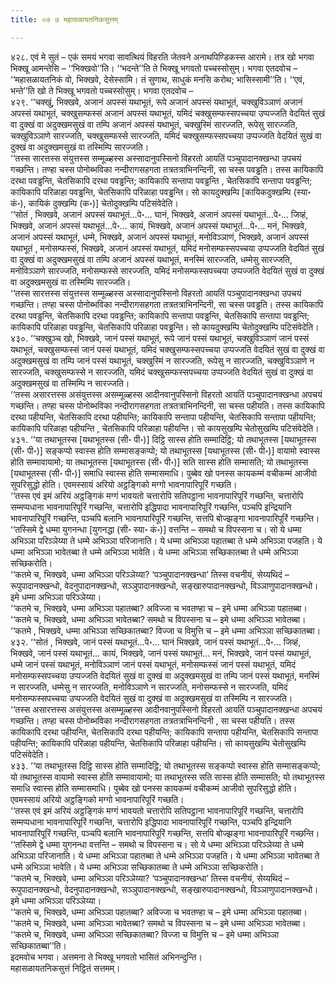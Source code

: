 ```yaml
---
title: ०७ ७ महासळायतनिकसुत्तम्

---
```


४२८. एवं मे सुतं – एकं समयं भगवा सावत्थियं विहरति जेतवने अनाथपिण्डिकस्स आरामे। तत्र खो भगवा भिक्खू आमन्तेसि – ‘‘भिक्खवो’’ति। ‘‘भदन्ते’’ति ते भिक्खू भगवतो पच्चस्सोसुम्। भगवा एतदवोच – ‘‘महासळायतनिकं वो, भिक्खवे, देसेस्सामि। तं सुणाथ, साधुकं मनसि करोथ; भासिस्सामी’’ति। ‘‘एवं, भन्ते’’ति खो ते भिक्खू भगवतो पच्चस्सोसुम्। भगवा एतदवोच –  
४२९. ‘‘चक्खुं, भिक्खवे, अजानं अपस्सं यथाभूतं, रूपे अजानं अपस्सं यथाभूतं, चक्खुविञ्ञाणं अजानं अपस्सं यथाभूतं, चक्खुसम्फस्सं अजानं अपस्सं यथाभूतं, यमिदं चक्खुसम्फस्सपच्चया उप्पज्जति वेदयितं सुखं वा दुक्खं वा अदुक्खमसुखं वा तम्पि अजानं अपस्सं यथाभूतं, चक्खुस्मिं सारज्जति, रूपेसु सारज्जति, चक्खुविञ्ञाणे सारज्जति, चक्खुसम्फस्से सारज्जति, यमिदं चक्खुसम्फस्सपच्चया उप्पज्जति वेदयितं सुखं वा दुक्खं वा अदुक्खमसुखं वा तस्मिम्पि सारज्जति।  
‘‘तस्स सारत्तस्स संयुत्तस्स सम्मूळ्हस्स अस्सादानुपस्सिनो विहरतो आयतिं पञ्चुपादानक्खन्धा उपचयं गच्छन्ति। तण्हा चस्स पोनोब्भविका नन्दीरागसहगता तत्रतत्राभिनन्दिनी, सा चस्स पवड्ढति। तस्स कायिकापि दरथा पवड्ढन्ति, चेतसिकापि दरथा पवड्ढन्ति; कायिकापि सन्तापा पवड्ढन्ति , चेतसिकापि सन्तापा पवड्ढन्ति; कायिकापि परिळाहा पवड्ढन्ति, चेतसिकापि परिळाहा पवड्ढन्ति। सो कायदुक्खम्पि [कायिकदुक्खम्पि (स्या॰ कं॰), कायिकं दुक्खम्पि (क॰)] चेतोदुक्खम्पि पटिसंवेदेति।  
‘‘सोतं , भिक्खवे, अजानं अपस्सं यथाभूतं…पे॰… घानं, भिक्खवे, अजानं अपस्सं यथाभूतं…पे॰… जिव्हं, भिक्खवे, अजानं अपस्सं यथाभूतं…पे॰… कायं, भिक्खवे, अजानं अपस्सं यथाभूतं…पे॰… मनं, भिक्खवे, अजानं अपस्सं यथाभूतं, धम्मे, भिक्खवे, अजानं अपस्सं यथाभूतं, मनोविञ्ञाणं, भिक्खवे, अजानं अपस्सं यथाभूतं , मनोसम्फस्सं, भिक्खवे, अजानं अपस्सं यथाभूतं, यमिदं मनोसम्फस्सपच्चया उप्पज्जति वेदयितं सुखं वा दुक्खं वा अदुक्खमसुखं वा तम्पि अजानं अपस्सं यथाभूतं, मनस्मिं सारज्जति, धम्मेसु सारज्जति, मनोविञ्ञाणे सारज्जति, मनोसम्फस्से सारज्जति, यमिदं मनोसम्फस्सपच्चया उप्पज्जति वेदयितं सुखं वा दुक्खं वा अदुक्खमसुखं वा तस्मिम्पि सारज्जति।  
‘‘तस्स सारत्तस्स संयुत्तस्स सम्मूळ्हस्स अस्सादानुपस्सिनो विहरतो आयतिं पञ्चुपादानक्खन्धा उपचयं गच्छन्ति। तण्हा चस्स पोनोब्भविका नन्दीरागसहगता तत्रतत्राभिनन्दिनी, सा चस्स पवड्ढति। तस्स कायिकापि दरथा पवड्ढन्ति, चेतसिकापि दरथा पवड्ढन्ति; कायिकापि सन्तापा पवड्ढन्ति, चेतसिकापि सन्तापा पवड्ढन्ति; कायिकापि परिळाहा पवड्ढन्ति, चेतसिकापि परिळाहा पवड्ढन्ति। सो कायदुक्खम्पि चेतोदुक्खम्पि पटिसंवेदेति।  
४३०. ‘‘चक्खुञ्च खो, भिक्खवे, जानं पस्सं यथाभूतं, रूपे जानं पस्सं यथाभूतं, चक्खुविञ्ञाणं जानं पस्सं यथाभूतं, चक्खुसम्फस्सं जानं पस्सं यथाभूतं, यमिदं चक्खुसम्फस्सपच्चया उप्पज्जति वेदयितं सुखं वा दुक्खं वा अदुक्खमसुखं वा तम्पि जानं पस्सं यथाभूतं, चक्खुस्मिं न सारज्जति, रूपेसु न सारज्जति, चक्खुविञ्ञाणे न सारज्जति, चक्खुसम्फस्से न सारज्जति, यमिदं चक्खुसम्फस्सपच्चया उप्पज्जति वेदयितं सुखं वा दुक्खं वा अदुक्खमसुखं वा तस्मिम्पि न सारज्जति।  
‘‘तस्स असारत्तस्स असंयुत्तस्स असम्मूळ्हस्स आदीनवानुपस्सिनो विहरतो आयतिं पञ्चुपादानक्खन्धा अपचयं गच्छन्ति। तण्हा चस्स पोनोब्भविका नन्दीरागसहगता तत्रतत्राभिनन्दिनी, सा चस्स पहीयति। तस्स कायिकापि दरथा पहीयन्ति, चेतसिकापि दरथा पहीयन्ति; कायिकापि सन्तापा पहीयन्ति, चेतसिकापि सन्तापा पहीयन्ति; कायिकापि परिळाहा पहीयन्ति , चेतसिकापि परिळाहा पहीयन्ति। सो कायसुखम्पि चेतोसुखम्पि पटिसंवेदेति।  
४३१. ‘‘या तथाभूतस्स [यथाभूतस्स (सी॰ पी॰)] दिट्ठि सास्स होति सम्मादिट्ठि; यो तथाभूतस्स [यथाभूतस्स (सी॰ पी॰)] सङ्कप्पो स्वास्स होति सम्मासङ्कप्पो; यो तथाभूतस्स [यथाभूतस्स (सी॰ पी॰)] वायामो स्वास्स होति सम्मावायामो; या तथाभूतस्स [यथाभूतस्स (सी॰ पी॰)] सति सास्स होति सम्मासति; यो तथाभूतस्स [यथाभूतस्स (सी॰ पी॰)] समाधि स्वास्स होति सम्मासमाधि। पुब्बेव खो पनस्स कायकम्मं वचीकम्मं आजीवो सुपरिसुद्धो होति। एवमस्सायं अरियो अट्ठङ्गिको मग्गो भावनापारिपूरिं गच्छति।  
‘‘तस्स एवं इमं अरियं अट्ठङ्गिकं मग्गं भावयतो चत्तारोपि सतिपट्ठाना भावनापारिपूरिं गच्छन्ति, चत्तारोपि सम्मप्पधाना भावनापारिपूरिं गच्छन्ति, चत्तारोपि इद्धिपादा भावनापारिपूरिं गच्छन्ति, पञ्चपि इन्द्रियानि भावनापारिपूरिं गच्छन्ति, पञ्चपि बलानि भावनापारिपूरिं गच्छन्ति, सत्तपि बोज्झङ्गा भावनापारिपूरिं गच्छन्ति।  
‘‘तस्सिमे द्वे धम्मा युगनन्धा [युगनद्धा (सी॰ स्या॰ कं॰)] वत्तन्ति – समथो च विपस्सना च। सो ये धम्मा अभिञ्ञा परिञ्ञेय्या ते धम्मे अभिञ्ञा परिजानाति। ये धम्मा अभिञ्ञा पहातब्बा ते धम्मे अभिञ्ञा पजहति। ये धम्मा अभिञ्ञा भावेतब्बा ते धम्मे अभिञ्ञा भावेति। ये धम्मा अभिञ्ञा सच्छिकातब्बा ते धम्मे अभिञ्ञा सच्छिकरोति।  
‘‘कतमे च, भिक्खवे, धम्मा अभिञ्ञा परिञ्ञेय्या? ‘पञ्चुपादानक्खन्धा’ तिस्स वचनीयं, सेय्यथिदं – रूपुपादानक्खन्धो, वेदनुपादानक्खन्धो, सञ्ञुपादानक्खन्धो, सङ्खारुपादानक्खन्धो, विञ्ञाणुपादानक्खन्धो। इमे धम्मा अभिञ्ञा परिञ्ञेय्या।  
‘‘कतमे च, भिक्खवे, धम्मा अभिञ्ञा पहातब्बा? अविज्जा च भवतण्हा च – इमे धम्मा अभिञ्ञा पहातब्बा।  
‘‘कतमे च, भिक्खवे, धम्मा अभिञ्ञा भावेतब्बा? समथो च विपस्सना च – इमे धम्मा अभिञ्ञा भावेतब्बा।  
‘‘कतमे , भिक्खवे, धम्मा अभिञ्ञा सच्छिकातब्बा? विज्जा च विमुत्ति च – इमे धम्मा अभिञ्ञा सच्छिकातब्बा।  
४३२. ‘‘सोतं , भिक्खवे, जानं पस्सं यथाभूतं…पे॰… घानं भिक्खवे, जानं पस्सं यथाभूतं…पे॰… जिव्हं, भिक्खवे, जानं पस्सं यथाभूतं… कायं, भिक्खवे, जानं पस्सं यथाभूतं… मनं, भिक्खवे, जानं पस्सं यथाभूतं, धम्मे जानं पस्सं यथाभूतं, मनोविञ्ञाणं जानं पस्सं यथाभूतं, मनोसम्फस्सं जानं पस्सं यथाभूतं, यमिदं मनोसम्फस्सपच्चया उप्पज्जति वेदयितं सुखं वा दुक्खं वा अदुक्खमसुखं वा तम्पि जानं पस्सं यथाभूतं, मनस्मिं न सारज्जति, धम्मेसु न सारज्जति, मनोविञ्ञाणे न सारज्जति, मनोसम्फस्से न सारज्जति, यमिदं मनोसम्फस्सपच्चया उप्पज्जति वेदयितं सुखं वा दुक्खं वा अदुक्खमसुखं वा तस्मिम्पि न सारज्जति।  
‘‘तस्स असारत्तस्स असंयुत्तस्स असम्मूळ्हस्स आदीनवानुपस्सिनो विहरतो आयतिं पञ्चुपादानक्खन्धा अपचयं गच्छन्ति। तण्हा चस्स पोनोब्भविका नन्दीरागसहगता तत्रतत्राभिनन्दिनी , सा चस्स पहीयति। तस्स कायिकापि दरथा पहीयन्ति, चेतसिकापि दरथा पहीयन्ति; कायिकापि सन्तापा पहीयन्ति, चेतसिकापि सन्तापा पहीयन्ति; कायिकापि परिळाहा पहीयन्ति, चेतसिकापि परिळाहा पहीयन्ति। सो कायसुखम्पि चेतोसुखम्पि पटिसंवेदेति।  
४३३. ‘‘या तथाभूतस्स दिट्ठि सास्स होति सम्मादिट्ठि; यो तथाभूतस्स सङ्कप्पो स्वास्स होति सम्मासङ्कप्पो; यो तथाभूतस्स वायामो स्वास्स होति सम्मावायामो; या तथाभूतस्स सति सास्स होति सम्मासति; यो तथाभूतस्स समाधि स्वास्स होति सम्मासमाधि। पुब्बेव खो पनस्स कायकम्मं वचीकम्मं आजीवो सुपरिसुद्धो होति। एवमस्सायं अरियो अट्ठङ्गिको मग्गो भावनापारिपूरिं गच्छति।  
‘‘तस्स एवं इमं अरियं अट्ठङ्गिकं मग्गं भावयतो चत्तारोपि सतिपट्ठाना भावनापारिपूरिं गच्छन्ति, चत्तारोपि सम्मप्पधाना भावनापारिपूरिं गच्छन्ति, चत्तारोपि इद्धिपादा भावनापारिपूरिं गच्छन्ति, पञ्चपि इन्द्रियानि भावनापारिपूरिं गच्छन्ति, पञ्चपि बलानि भावनापारिपूरिं गच्छन्ति, सत्तपि बोज्झङ्गा भावनापारिपूरिं गच्छन्ति।  
‘‘तस्सिमे द्वे धम्मा युगनन्धा वत्तन्ति – समथो च विपस्सना च। सो ये धम्मा अभिञ्ञा परिञ्ञेय्या ते धम्मे अभिञ्ञा परिजानाति। ये धम्मा अभिञ्ञा पहातब्बा ते धम्मे अभिञ्ञा पजहति। ये धम्मा अभिञ्ञा भावेतब्बा ते धम्मे अभिञ्ञा भावेति। ये धम्मा अभिञ्ञा सच्छिकातब्बा ते धम्मे अभिञ्ञा सच्छिकरोति।  
‘‘कतमे च, भिक्खवे, धम्मा अभिञ्ञा परिञ्ञेय्या? ‘पञ्चुपादानक्खन्धा’ तिस्स वचनीयं, सेय्यथिदं – रूपुपादानक्खन्धो, वेदनुपादानक्खन्धो, सञ्ञुपादानक्खन्धो, सङ्खारुपादानक्खन्धो, विञ्ञाणुपादानक्खन्धो। इमे धम्मा अभिञ्ञा परिञ्ञेय्या।  
‘‘कतमे च, भिक्खवे, धम्मा अभिञ्ञा पहातब्बा? अविज्जा च भवतण्हा च – इमे धम्मा अभिञ्ञा पहातब्बा।  
‘‘कतमे च, भिक्खवे, धम्मा अभिञ्ञा भावेतब्बा? समथो च विपस्सना च – इमे धम्मा अभिञ्ञा भावेतब्बा।  
‘‘कतमे च, भिक्खवे, धम्मा अभिञ्ञा सच्छिकातब्बा? विज्जा च विमुत्ति च – इमे धम्मा अभिञ्ञा सच्छिकातब्बा’’ति।  
इदमवोच भगवा। अत्तमना ते भिक्खू भगवतो भासितं अभिनन्दुन्ति।  
महासळायतनिकसुत्तं निट्ठितं सत्तमम्।  

